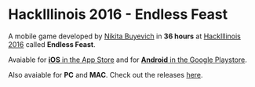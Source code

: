 # HackIllinois 2016 - Endless Feast
A mobile game developed by [Nikita Buyevich](http://nikitabuyevich.com/) in **36 hours** at [HackIllinois 2016](http://hackillinois2016s.devpost.com/) called **Endless Feast**.

Avaiable for [**iOS** in the App Store](https://itunes.apple.com/us/app/endless-feast/id1089099254?ls=1&mt=8) and for [**Android** in the Google Playstore](https://play.google.com/store/apps/details?id=com.nikitabuyevich.EndlessFeast).

Also avaiable for **PC** and **MAC**. Check out the releases [here](https://github.com/nikitabuyevich/hackillinois-2016/releases).
